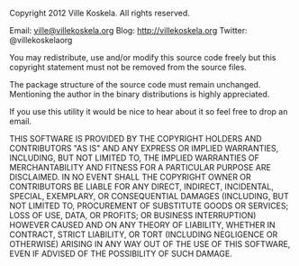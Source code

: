 Copyright 2012 Ville Koskela. All rights reserved.

Email: ville@villekoskela.org
Blog: http://villekoskela.org
Twitter: @villekoskelaorg

You may redistribute, use and/or modify this source code freely
but this copyright statement must not be removed from the source files.

The package structure of the source code must remain unchanged.
Mentioning the author in the binary distributions is highly appreciated.

If you use this utility it would be nice to hear about it so feel free to drop
an email.

THIS SOFTWARE IS PROVIDED BY THE COPYRIGHT HOLDERS AND CONTRIBUTORS "AS IS" AND
ANY EXPRESS OR IMPLIED WARRANTIES, INCLUDING, BUT NOT LIMITED TO, THE IMPLIED
WARRANTIES OF MERCHANTABILITY AND FITNESS FOR A PARTICULAR PURPOSE ARE
DISCLAIMED. IN NO EVENT SHALL THE COPYRIGHT OWNER OR CONTRIBUTORS BE LIABLE FOR
ANY DIRECT, INDIRECT, INCIDENTAL, SPECIAL, EXEMPLARY, OR CONSEQUENTIAL DAMAGES
(INCLUDING, BUT NOT LIMITED TO, PROCUREMENT OF SUBSTITUTE GOODS OR SERVICES;
LOSS OF USE, DATA, OR PROFITS; OR BUSINESS INTERRUPTION) HOWEVER CAUSED AND
ON ANY THEORY OF LIABILITY, WHETHER IN CONTRACT, STRICT LIABILITY, OR TORT
(INCLUDING NEGLIGENCE OR OTHERWISE) ARISING IN ANY WAY OUT OF THE USE OF THIS
SOFTWARE, EVEN IF ADVISED OF THE POSSIBILITY OF SUCH DAMAGE.